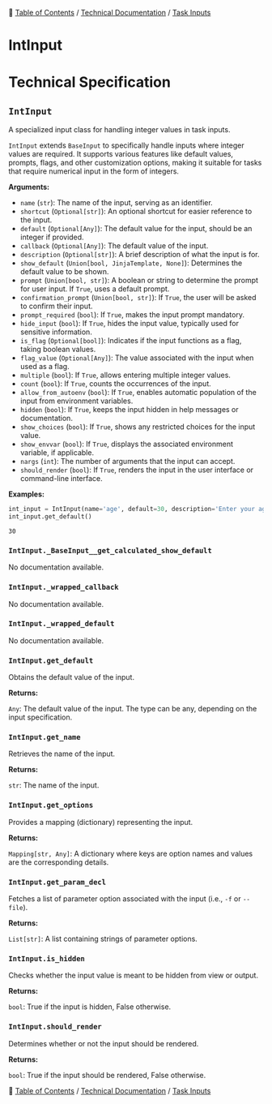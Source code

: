 🔖 [Table of Contents](../../README.md) / [Technical Documentation](../README.md) / [Task Inputs](README.md)

# IntInput

# Technical Specification

<!--start-doc-->
## `IntInput`

A specialized input class for handling integer values in task inputs.

`IntInput` extends `BaseInput` to specifically handle inputs where integer values are required.
It supports various features like default values, prompts, flags, and other customization options,
making it suitable for tasks that require numerical input in the form of integers.

__Arguments:__

- `name` (`str`): The name of the input, serving as an identifier.
- `shortcut` (`Optional[str]`): An optional shortcut for easier reference to the input.
- `default` (`Optional[Any]`): The default value for the input, should be an integer if provided.
- `callback` (`Optional[Any]`): The default value of the input.
- `description` (`Optional[str]`): A brief description of what the input is for.
- `show_default` (`Union[bool, JinjaTemplate, None]`): Determines the default value to be shown.
- `prompt` (`Union[bool, str]`): A boolean or string to determine the prompt for user input. If `True`, uses a default prompt.
- `confirmation_prompt` (`Union[bool, str]`): If `True`, the user will be asked to confirm their input.
- `prompt_required` (`bool`): If `True`, makes the input prompt mandatory.
- `hide_input` (`bool`): If `True`, hides the input value, typically used for sensitive information.
- `is_flag` (`Optional[bool]`): Indicates if the input functions as a flag, taking boolean values.
- `flag_value` (`Optional[Any]`): The value associated with the input when used as a flag.
- `multiple` (`bool`): If `True`, allows entering multiple integer values.
- `count` (`bool`): If `True`, counts the occurrences of the input.
- `allow_from_autoenv` (`bool`): If `True`, enables automatic population of the input from environment variables.
- `hidden` (`bool`): If `True`, keeps the input hidden in help messages or documentation.
- `show_choices` (`bool`): If `True`, shows any restricted choices for the input value.
- `show_envvar` (`bool`): If `True`, displays the associated environment variable, if applicable.
- `nargs` (`int`): The number of arguments that the input can accept.
- `should_render` (`bool`): If `True`, renders the input in the user interface or command-line interface.

__Examples:__

```python
int_input = IntInput(name='age', default=30, description='Enter your age')
int_input.get_default()
```

```
30
```


### `IntInput._BaseInput__get_calculated_show_default`

No documentation available.


### `IntInput._wrapped_callback`

No documentation available.


### `IntInput._wrapped_default`

No documentation available.


### `IntInput.get_default`

Obtains the default value of the input.

__Returns:__

`Any`: The default value of the input. The type can be any, depending on the input specification.

### `IntInput.get_name`

Retrieves the name of the input.

__Returns:__

`str`: The name of the input.

### `IntInput.get_options`

Provides a mapping (dictionary) representing the input.

__Returns:__

`Mapping[str, Any]`: A dictionary where keys are option names and values are the corresponding details.

### `IntInput.get_param_decl`

Fetches a list of parameter option associated with the input (i.e., `-f` or `--file`).

__Returns:__

`List[str]`: A list containing strings of parameter options.

### `IntInput.is_hidden`

Checks whether the input value is meant to be hidden from view or output.

__Returns:__

`bool`: True if the input is hidden, False otherwise.

### `IntInput.should_render`

Determines whether or not the input should be rendered.

__Returns:__

`bool`: True if the input should be rendered, False otherwise.

<!--end-doc-->

🔖 [Table of Contents](../../README.md) / [Technical Documentation](../README.md) / [Task Inputs](README.md)
